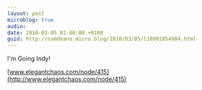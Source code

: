 ```yaml
---
layout: post
microblog: true
audio: 
date: 2010-03-05 01:00:00 +0100
guid: http://samdeane.micro.blog/2010/03/05/t10001854984.html
---
```

I'm Going Indy!

[www.elegantchaos.com/node/415](http://www.elegantchaos.com/node/415)
